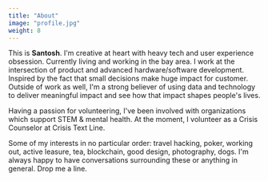 ```yaml
---
title: "About"
image: "profile.jpg"
weight: 8
---
```


This is **Santosh**. I'm creative at heart with heavy tech and user experience obsession. Currently living and working in the bay area. I work at the intersection of product and advanced hardware/software development. Inspired by the fact that small decisions make huge impact for customer. Outside of work as well, I'm a strong believer of using data and technology to deliver meaningful impact and see how that impact shapes people's lives. 

Having a passion for volunteering, I've been involved with organizations which support STEM & mental health. At the moment, I volunteer as a Crisis Counselor at Crisis Text Line.

Some of my interests in no particular order: travel hacking, poker, working out, active leasure, tea, blockchain, good design, photography, dogs. I'm always happy to have conversations surrounding these or anything in general. Drop me a line. 
